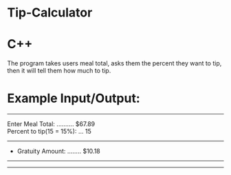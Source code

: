# Tip-Calculator
# C++ 
The program takes users meal total, asks them the percent they want to tip, then it will tell them how much to tip. 


# Example Input/Output: 
********************************************                                                               
 Enter Meal Total: .......... $67.89                                                                       
 Percent to tip(15 = 15%): ... 15                                                                          
 - - - - - - - - - - - - - - - - - - -                                                                     
 - Gratuity Amount: ........ $10.18                                                                     
 - - - - - - - - - - - - - - - - - - -                                                                     
******************************************** 
